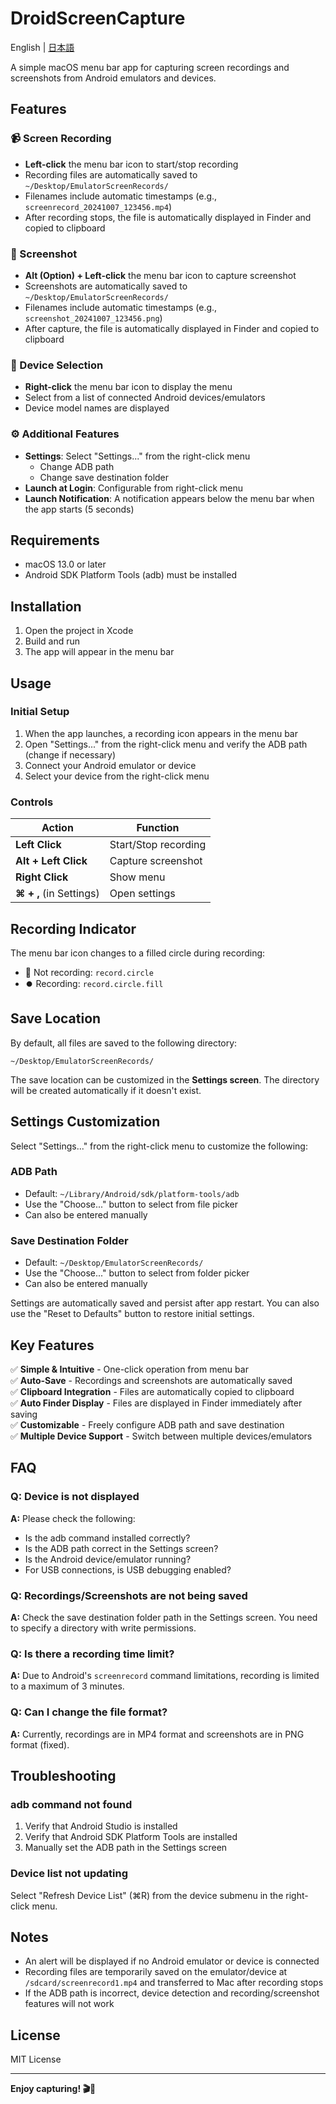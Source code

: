 # DroidScreenCapture

English | [日本語](README.ja.md)

A simple macOS menu bar app for capturing screen recordings and screenshots from Android emulators and devices.

## Features

### 📹 Screen Recording

- **Left-click** the menu bar icon to start/stop recording
- Recording files are automatically saved to `~/Desktop/EmulatorScreenRecords/`
- Filenames include automatic timestamps (e.g., `screenrecord_20241007_123456.mp4`)
- After recording stops, the file is automatically displayed in Finder and copied to clipboard

### 📸 Screenshot

- **Alt (Option) + Left-click** the menu bar icon to capture screenshot
- Screenshots are automatically saved to `~/Desktop/EmulatorScreenRecords/`
- Filenames include automatic timestamps (e.g., `screenshot_20241007_123456.png`)
- After capture, the file is automatically displayed in Finder and copied to clipboard

### 🔄 Device Selection

- **Right-click** the menu bar icon to display the menu
- Select from a list of connected Android devices/emulators
- Device model names are displayed

### ⚙️ Additional Features

- **Settings**: Select "Settings..." from the right-click menu
  - Change ADB path
  - Change save destination folder
- **Launch at Login**: Configurable from right-click menu
- **Launch Notification**: A notification appears below the menu bar when the app starts (5 seconds)

## Requirements

- macOS 13.0 or later
- Android SDK Platform Tools (adb) must be installed

## Installation

1. Open the project in Xcode
2. Build and run
3. The app will appear in the menu bar

## Usage

### Initial Setup

1. When the app launches, a recording icon appears in the menu bar
2. Open "Settings..." from the right-click menu and verify the ADB path (change if necessary)
3. Connect your Android emulator or device
4. Select your device from the right-click menu

### Controls

| Action | Function |
|--------|----------|
| **Left Click** | Start/Stop recording |
| **Alt + Left Click** | Capture screenshot |
| **Right Click** | Show menu |
| **⌘ + ,** (in Settings) | Open settings |

## Recording Indicator

The menu bar icon changes to a filled circle during recording:

- 🔴 Not recording: `record.circle`
- ⏺️ Recording: `record.circle.fill`

## Save Location

By default, all files are saved to the following directory:

```
~/Desktop/EmulatorScreenRecords/
```

The save location can be customized in the **Settings screen**. The directory will be created automatically if it doesn't exist.

## Settings Customization

Select "Settings..." from the right-click menu to customize the following:

### ADB Path

- Default: `~/Library/Android/sdk/platform-tools/adb`
- Use the "Choose..." button to select from file picker
- Can also be entered manually

### Save Destination Folder

- Default: `~/Desktop/EmulatorScreenRecords/`
- Use the "Choose..." button to select from folder picker
- Can also be entered manually

Settings are automatically saved and persist after app restart. You can also use the "Reset to Defaults" button to restore initial settings.

## Key Features

✅ **Simple & Intuitive** - One-click operation from menu bar  
✅ **Auto-Save** - Recordings and screenshots are automatically saved  
✅ **Clipboard Integration** - Files are automatically copied to clipboard  
✅ **Auto Finder Display** - Files are displayed in Finder immediately after saving  
✅ **Customizable** - Freely configure ADB path and save destination  
✅ **Multiple Device Support** - Switch between multiple devices/emulators  

## FAQ

### Q: Device is not displayed

**A:** Please check the following:

- Is the adb command installed correctly?
- Is the ADB path correct in the Settings screen?
- Is the Android device/emulator running?
- For USB connections, is USB debugging enabled?

### Q: Recordings/Screenshots are not being saved

**A:** Check the save destination folder path in the Settings screen. You need to specify a directory with write permissions.

### Q: Is there a recording time limit?

**A:** Due to Android's `screenrecord` command limitations, recording is limited to a maximum of 3 minutes.

### Q: Can I change the file format?

**A:** Currently, recordings are in MP4 format and screenshots are in PNG format (fixed).

## Troubleshooting

### adb command not found

1. Verify that Android Studio is installed
2. Verify that Android SDK Platform Tools are installed
3. Manually set the ADB path in the Settings screen

### Device list not updating

Select "Refresh Device List" (⌘R) from the device submenu in the right-click menu.

## Notes

- An alert will be displayed if no Android emulator or device is connected
- Recording files are temporarily saved on the emulator/device at `/sdcard/screenrecord1.mp4` and transferred to Mac after recording stops
- If the ADB path is incorrect, device detection and recording/screenshot features will not work

## License

MIT License

---

**Enjoy capturing! 🎬📱**
